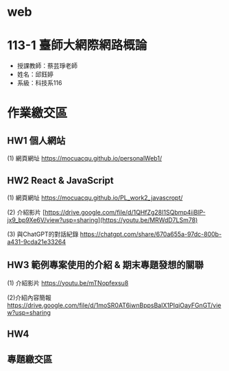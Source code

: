 # web

# 113-1 臺師大網際網路概論
 - 授課教師：蔡芸琤老師
 - 姓名：邱鈺婷
 - 系級：科技系116

# 作業繳交區
## HW1 個人網站
(1) 網頁網址
https://mocuacqu.github.io/personalWeb1/

## HW2 React & JavaScript
(1) 網頁網址
https://mocuacqu.github.io/PL_work2_javascropt/

(2) 介紹影片
[https://drive.google.com/file/d/1QHfZg28I1SQbmp4iiBlP-jx9_bp9Xe6V/view?usp=sharing](https://youtu.be/MRWdD7LSm78)

(3) 與ChatGPT的對話紀錄
https://chatgpt.com/share/670a655a-97dc-800b-a431-9cda21e33264

## HW3 範例專案使用的介紹 & 期末專題發想的關聯
(1) 介紹影片
https://youtu.be/mTNopfexsu8

(2)介紹內容簡報
https://drive.google.com/file/d/1moSR0AT6iwnBppsBaIX1PIqiOayFGnGT/view?usp=sharing

## HW4

## 專題繳交區
